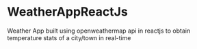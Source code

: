 # WeatherAppReactJs
Weather App built using openweathermap api in reactjs to obtain temperature stats of a city/town in real-time 
